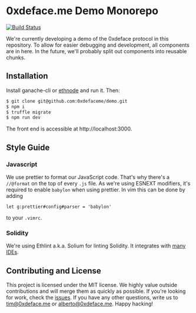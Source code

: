 # 0xdeface.me Demo Monorepo

[![Build Status](https://travis-ci.com/0xdefaceme/demo.svg?branch=master)](https://travis-ci.com/0xdefaceme/demo)

We're currently developing a demo of the 0xdeface protocol in this repository.
To allow for easier debugging and development, all components are in here. In
the future, we'll probably split out components into reusable chunks.

## Installation

Install ganache-cli or [ethnode](https://github.com/vrde/ethnode) and run it.
Then:

```bash
$ git clone git@github.com:0xdefaceme/demo.git
$ npm i
$ truffle migrate
$ npm run dev
```

The front end is accessible at http://localhost:3000.

## Style Guide

### Javascript

We use prettier to format our JavaScript code. That's why there's a `//@format`
on the top of every `.js` file. As we're using ESNEXT modifiers, it's required
to enable `babylon` when using prettier. In vim this can be done by adding

```
let g:prettier#config#parser = 'babylon'
```

to your `.vimrc`.

### Solidity

We're using Ethlint a.k.a. Solium for linting Solidity. It integrates with
[many IDEs](https://github.com/duaraghav8/Ethlint/blob/master/docs/user-guide.rst#ide--editor-integrations).

## Contributing and License

This project is licensed under the MIT license. We highly value outside
contributions and will merge them as quickly as possible. If you're looking for
work, check the [issues](https://github.com/0xdefaceme/demo/issues). If you
have any other questions, write us to tim@0xdeface.me or alberto@0xdeface.me.
Happy hacking!
